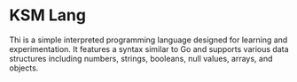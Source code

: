 # KSM Lang

Thi is a simple interpreted programming language designed for learning and experimentation. It features a syntax similar to Go and supports various data structures including numbers, strings, booleans, null values, arrays, and objects.
